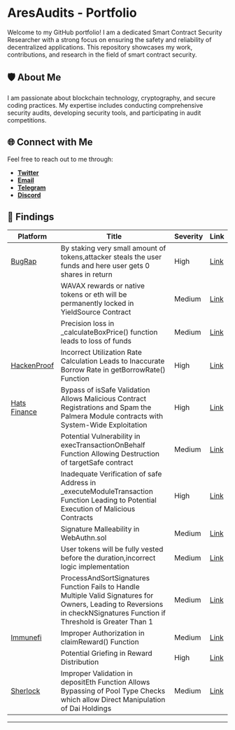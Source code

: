 # AresAudits - Portfolio

Welcome to my GitHub portfolio! I am a dedicated Smart Contract Security Researcher with a strong focus on ensuring the safety and reliability of decentralized applications. This repository showcases my work, contributions, and research in the field of smart contract security.

## 🛡️ About Me

I am passionate about blockchain technology, cryptography, and secure coding practices. My expertise includes conducting comprehensive security audits, developing security tools, and participating in audit competitions.

## 🌐 Connect with Me
Feel free to reach out to me through:
- **[Twitter](https://x.com/_AresAudits)**
- **[Email](aresaudits@gmail.com)**
- **[Telegram](https://t.me/Nishant_323)**
- **[Discord](https://discord.gg/AGaRdjgD)**

## 🚀 Findings


|Platform       | Title                     | Severity   | Link
--------------  | ------------------------- | ---------- | -------------------------------------
|[BugRap](https://bugrap.io/)   | By staking very small amount of tokens,attacker steals the user funds and here user gets 0 shares in return         | High       | [Link](https://github.com/AresAudits/Portfolio/blob/main/reports/Bugrap/donation_attack.md)
|                               | WAVAX rewards or native tokens or eth will be permanently locked in YieldSource Contract  | Medium | [Link](https://github.com/AresAudits/Portfolio/blob/main/reports/Bugrap/emergency_withdraw.md)
|               | Precision loss in _calculateBoxPrice() function leads to loss of funds | Medium | [Link](https://github.com/AresAudits/Portfolio/blob/main/reports/Bugrap/precision_loss.md)
|[HackenProof](https://hackenproof.com/) | Incorrect Utilization Rate Calculation Leads to Inaccurate Borrow Rate in getBorrowRate() Function | High     |[Link](https://github.com/AresAudits/Portfolio/blob/main/reports/HackenProof/Incorrect_UR.md)
|[Hats Finance](https://hats.finance/security-researchers) | Bypass of isSafe Validation Allows Malicious Contract Registrations and Spam the Palmera Module contracts with System-Wide Exploitation | High   | [Link](https://github.com/AresAudits/Portfolio/blob/main/reports/Hats/Bypass.md)
|               | Potential Vulnerability in execTransactionOnBehalf Function Allowing Destruction of targetSafe contract | Medium | [Link](https://github.com/AresAudits/Portfolio/blob/main/reports/Hats/Destruction_of_targetSafe.md)
|  | Inadequate Verification of safe Address in _executeModuleTransaction Function Leading to Potential Execution of Malicious Contracts | High | [Link](https://github.com/AresAudits/Portfolio/blob/main/reports/Hats/Inadequate_Verification.md)
|  | Signature Malleability in WebAuthn.sol | Medium | [Link](https://github.com/AresAudits/Portfolio/blob/main/reports/Hats/Signature_Malleability.md)
|  | User tokens will be fully vested before the duration,incorrect logic implementation | Medium | [Link](https://github.com/AresAudits/Portfolio/blob/main/reports/Hats/incorrect_logic.md)
|  | ProcessAndSortSignatures Function Fails to Handle Multiple Valid Signatures for Owners, Leading to Reversions in checkNSignatures Function if Threshold is Greater Than 1 | Medium | [Link](https://github.com/AresAudits/Portfolio/blob/main/reports/Hats/palmera.md)
|[Immunefi](https://immunefi.com/)   | Improper Authorization in claimReward() Function  | Medium | [Link](https://github.com/AresAudits/Portfolio/blob/main/reports/Immunefi/Improper_Authorization.md)
|  | Potential Griefing in Reward Distribution | High | [Link](https://github.com/AresAudits/Portfolio/blob/main/reports/Immunefi/Potential_Griefing.md)
|[Sherlock](https://www.sherlock.xyz/)   | Improper Validation in depositEth Function Allows Bypassing of Pool Type Checks which allow Direct Manipulation of Dai Holdings         | Medium     | [Link](https://github.com/AresAudits/Portfolio/blob/main/reports/Sherlock/Improper_Validation.md)




---